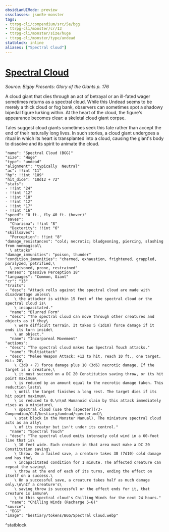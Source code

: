 ```yaml
---
obsidianUIMode: preview
cssclasses: json5e-monster
tags:
- ttrpg-cli/compendium/src/5e/bgg
- ttrpg-cli/monster/cr/13
- ttrpg-cli/monster/size/huge
- ttrpg-cli/monster/type/undead
statblock: inline
aliases: ["Spectral Cloud"]
---
```

# [Spectral Cloud](3-Compendium\CLI\bestiary\undead/spectral-cloud-bgg.md)
*Source: Bigby Presents: Glory of the Giants p. 176*  

A cloud giant that dies through an act of betrayal or an ill-fated wager sometimes returns as a spectral cloud. While this Undead seems to be merely a thick cloud or fog bank, observers can sometimes spot a shadowy bipedal figure lurking within. At the heart of the cloud, the figure's appearance becomes clear: a skeletal cloud giant corpse.

Tales suggest cloud giants sometimes seek this fate rather than accept the end of their naturally long lives. In such stories, a cloud giant undergoes a ritual in which its heart is transplanted into a cloud, causing the giant's body to dissolve and its spirit to animate the cloud.

```statblock
"name": "Spectral Cloud (BGG)"
"size": "Huge"
"type": "undead"
"alignment": "typically  Neutral"
"ac": !!int "11"
"hp": !!int "189"
"hit_dice": "18d12 + 72"
"stats":
- !!int "24"
- !!int "12"
- !!int "18"
- !!int "12"
- !!int "17"
- !!int "16"
"speed": "0 ft., fly 40 ft. (hover)"
"saves":
  "Charisma": !!int "8"
  "Dexterity": !!int "6"
"skillsaves":
  "Perception": !!int "8"
"damage_resistances": "cold; necrotic; bludgeoning, piercing, slashing from nonmagical\
  \ attacks"
"damage_immunities": "poison, thunder"
"condition_immunities": "charmed, exhaustion, frightened, grappled, paralyzed, petrified,\
  \ poisoned, prone, restrained"
"senses": "passive Perception 18"
"languages": "Common, Giant"
"cr": "13"
"traits":
- "desc": "Attack rolls against the spectral cloud are made with disadvantage unless\
    \ the attacker is within 15 feet of the spectral cloud or the spectral cloud is\
    \ incapacitated."
  "name": "Blurred Form"
- "desc": "The spectral cloud can move through other creatures and objects as if they\
    \ were difficult terrain. It takes 5 (1d10) force damage if it ends its turn inside\
    \ an object."
  "name": "Incorporeal Movement"
"actions":
- "desc": "The spectral cloud makes two Spectral Touch attacks."
  "name": "Multiattack"
- "desc": "Melee Weapon Attack: +12 to hit, reach 10 ft., one target. Hit: 20\
    \ (3d8 + 7) force damage plus 10 (3d6) necrotic damage. If the target is a creature,\
    \ it must succeed on a DC 20 Constitution saving throw, or its hit point maximum\
    \ is reduced by an amount equal to the necrotic damage taken. This reduction lasts\
    \ until the target finishes a long rest. The target dies if its hit point maximum\
    \ is reduced to 0.\n\nA Humanoid slain by this attack immediately rises as a miniature\
    \ spectral cloud (use the [specter](/3-Compendium/CLI/bestiary/undead/specter.md)\
    \ stat block in the Monster Manual). The miniature spectral cloud acts as an ally\
    \ of its creator but isn't under its control."
  "name": "Spectral Touch"
- "desc": "The spectral cloud emits intensely cold wind in a 60-foot line that is\
    \ 10 feet wide. Each creature in that area must make a DC 20 Constitution saving\
    \ throw. On a failed save, a creature takes 38 (7d10) cold damage and has the\
    \ incapacitated condition for 1 minute. The affected creature can repeat the saving\
    \ throw at the end of each of its turns, ending the effect on itself on a success.\
    \ On a successful save, a creature takes half as much damage only.\n\nIf a creature's\
    \ saving throw is successful or the effect ends for it, that creature is immune\
    \ to this spectral cloud's Chilling Winds for the next 24 hours."
  "name": "Chilling Winds (Recharge 5-6)"
"source":
- "BGG"
"image": "bestiary/tokens/BGG/Spectral Cloud.webp"
```
^statblock